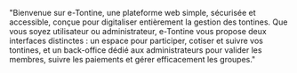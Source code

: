 "Bienvenue sur e-Tontine, une plateforme web simple, sécurisée et accessible, conçue pour digitaliser entièrement la gestion des tontines.
Que vous soyez utilisateur ou administrateur, e-Tontine vous propose deux interfaces distinctes :
un espace pour participer, cotiser et suivre vos tontines,
et un back-office dédié aux administrateurs pour valider les membres, suivre les paiements et gérer efficacement les groupes."